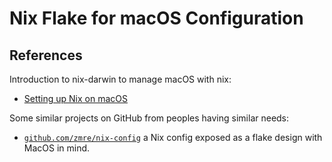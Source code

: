 # Nix Flake for macOS Configuration

## References

Introduction to nix-darwin to manage macOS with nix:

- [Setting up Nix on macOS](https://nixcademy.com/posts/nix-on-macos/)

Some similar projects on GitHub from peoples having similar needs:

- [`github.com/zmre/nix-config`](https://github.com/zmre/nix-config) a Nix config exposed as a flake design with MacOS in mind.
